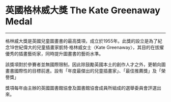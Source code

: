 # 英國格林威大獎 The Kate Greenaway Medal
---
格林威大獎是英國兒童圖畫書的最高獎項，成立於1955年。此獎的設立是為了紀念19世紀偉大的兒童插畫家凱特‧格林威女士〈Kate Greenaway〉，其目的在拔擢優秀的插畫藝術家，同時提升圖畫書的藝術水準。

該獎項對於參賽者並無國際限制，因此除鼓勵英國本土的創作人才之外，更朝向圖畫書國際性的目標前進。設有「年度最傑出的兒童插畫家」、「最佳推薦獎」及「榮譽獎」

獎項每年由主辦的英國圖書館協會及圖書館協會成員所組成的選舉委員會評選出來。
